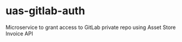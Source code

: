# uas-gitlab-auth

Microservice to grant access to GitLab private repo using Asset Store Invoice API
